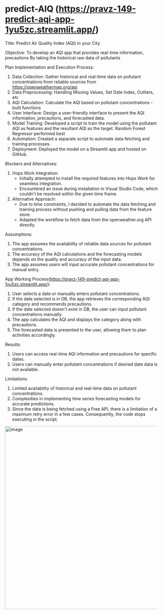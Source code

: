 # predict-AIQ  (https://pravz-149-predict-aqi-app-1yu5zc.streamlit.app/)
Title: Predict Air Quality Index (AQI) in your City

Objective: To develop an AQI app that provides real-time information, precautions
By taking the historical raw data of pollutants

Plan Implementation and Execution Process:
1. Data Collection: Gather historical and real-time data on pollutant concentrations from reliable sources from https://openweathermap.org/api
2. Data Preprocessing: Handling Missing Values, Set Date Index, Outliers, etc
3. AQI Calculation: Calculate the AQI based on pollutant concentrations - built functions
4. User Interface: Design a user-friendly interface to present the AQI information, precautions, and forecasted data.
5. Model Training: Developed a script to train the model using the pollutant AQI as features and the resultant AQI as the target. Random Forest Regressor performed best 
6. Automation: Created a separate script to automate data fetching and training processes.
7. Deployment: Deployed the model on a Streamlit app and hosted on GitHub.

Blockers and Alternatives:
1. Hops Work Integration:
   - Initially attempted to install the required features into Hops Work for seamless integration.
   - Encountered an issue during installation in Visual Studio Code, which couldn't be resolved within the given time frame.
2. Alternative Approach:
   - Due to time constraints, I decided to automate the data fetching and training process without pushing and pulling data from the feature store.
   - Adapted the workflow to fetch data from the openweather.org API directly.

Assumptions:
1. The app assumes the availability of reliable data sources for pollutant concentrations.
2. The accuracy of the AQI calculations and the forecasting models depends on the quality and accuracy of the input data.
3. The app assumes users will input accurate pollutant concentrations for manual entry.

App Working Process(https://pravz-149-predict-aqi-app-1yu5zc.streamlit.app/):
1. User selects a date or manually enters pollutant concentrations.
2. If the date selected is in DB, the app retrieves the corresponding AQI category and recommends precautions.
3. If the date selected doesn't exist in DB, the user can input pollutant concentrations manually.
4. The app calculates the AQI and displays the category along with precautions.
5. The forecasted data is presented to the user, allowing them to plan activities accordingly.

Results:
1. Users can access real-time AQI information and precautions for specific dates.
2. Users can manually enter pollutant concentrations if desired date data is not available.

Limitations:
1. Limited availability of historical and real-time data on pollutant concentrations.
2. Complexities in implementing time series forecasting models for accurate predictions.
3. Since the data is being fetched using a Free API, there is a limitation of a maximum retry error in a few cases. Consequently, the code stops executing in the script.
<img width="601" alt="image" src="https://github.com/Pravz-149/predict-AQI/assets/100998718/96be0b49-064d-48e8-a70d-e4b734a24128">


